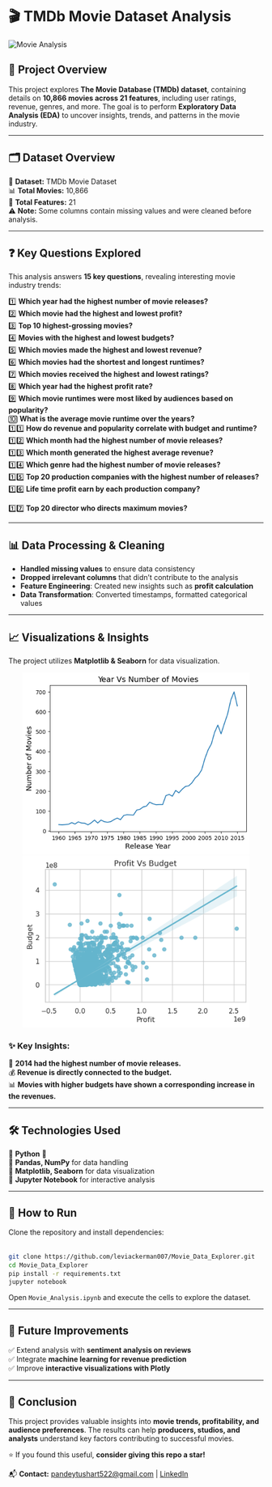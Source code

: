 # 🎬 TMDb Movie Dataset Analysis  

![Movie Analysis](https://img.shields.io/badge/Data%20Analysis-TMDb%20Movies-blueviolet?style=for-the-badge)  

## 📌 Project Overview  
This project explores **The Movie Database (TMDb) dataset**, containing details on **10,866 movies across 21 features**, including user ratings, revenue, genres, and more. The goal is to perform **Exploratory Data Analysis (EDA)** to uncover insights, trends, and patterns in the movie industry.  

---

## 🗂️ Dataset Overview  
📂 **Dataset:** TMDb Movie Dataset  
📊 **Total Movies:** 10,866  
📌 **Total Features:** 21  
⚠️ **Note:** Some columns contain missing values and were cleaned before analysis.  

---

## ❓ Key Questions Explored  
This analysis answers **15 key questions**, revealing interesting movie industry trends:  

1️⃣ **Which year had the highest number of movie releases?**  
2️⃣ **Which movie had the highest and lowest profit?**  
3️⃣ **Top 10 highest-grossing movies?**  
4️⃣ **Movies with the highest and lowest budgets?**  
5️⃣ **Which movies made the highest and lowest revenue?**  
6️⃣ **Which movies had the shortest and longest runtimes?**  
7️⃣ **Which movies received the highest and lowest ratings?**  
8️⃣ **Which year had the highest profit rate?**  
9️⃣ **Which movie runtimes were most liked by audiences based on popularity?**  
🔟 **What is the average movie runtime over the years?**  
1️⃣1️⃣ **How do revenue and popularity correlate with budget and runtime?**  
1️⃣2️⃣ **Which month had the highest number of movie releases?**  
1️⃣3️⃣ **Which month generated the highest average revenue?**  
1️⃣4️⃣ **Which genre had the highest number of movie releases?**  
1️⃣5️⃣ **Top 20 production companies with the highest number of releases?**  
1️⃣6️⃣ **Life time profit earn by each production company?**

1️⃣7️⃣ **Top 20 director who directs maximum movies?**

---

## 📊 Data Processing & Cleaning  
- **Handled missing values** to ensure data consistency  
- **Dropped irrelevant columns** that didn’t contribute to the analysis  
- **Feature Engineering**: Created new insights such as **profit calculation**  
- **Data Transformation**: Converted timestamps, formatted categorical values  

---

## 📈 Visualizations & Insights  
The project utilizes **Matplotlib & Seaborn** for data visualization.  

<p align="center">
  <img src="images/release_per_year.png" width="450" alt="Movies Released Per Year">
  <img src="images/profit_vs_budget.png" width="450" alt="Profit vs Budget">
</p>  

### ✨ Key Insights:  
🎥 **2014 had the highest number of movie releases.**  
💰 **Revenue is directly connected to the budget.**  
📊 **Movies with higher budgets have shown a corresponding increase in the revenues.**  

---

## 🛠️ Technologies Used  
🔹 **Python** 🐍  
🔹 **Pandas, NumPy** for data handling  
🔹 **Matplotlib, Seaborn** for data visualization  
🔹 **Jupyter Notebook** for interactive analysis  

---

## 🚀 How to Run  
Clone the repository and install dependencies:  

```bash

git clone https://github.com/leviackerman007/Movie_Data_Explorer.git
cd Movie_Data_Explorer
pip install -r requirements.txt
jupyter notebook

```
Open `Movie_Analysis.ipynb` and execute the cells to explore the dataset.  

---

## 🔮 Future Improvements  
✅ Extend analysis with **sentiment analysis on reviews**  
✅ Integrate **machine learning for revenue prediction**  
✅ Improve **interactive visualizations with Plotly**  

---

## 📌 Conclusion  
This project provides valuable insights into **movie trends, profitability, and audience preferences**. The results can help **producers, studios, and analysts** understand key factors contributing to successful movies.  

⭐ If you found this useful, **consider giving this repo a star!**  

📬 **Contact:** [pandeytushart522@gmail.com](mailto:pandeytushart522@gmail.com) | [LinkedIn](https://linkedin.com/in/tushar-pandey-ab94a418a)  


